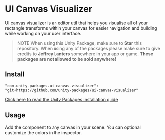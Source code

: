 # UI Canvas Visualizer

UI canvas visualizer is an editor util that helps you visualise all of your rectangle transforms within your canvas for easier navigation and building while working on your user interface.

> NOTE When using this Unity Package, make sure to **Star** this repository. When using any of the packages please make sure to give credits to **Jeffrey Lanters** somewhere in your app or game. **These packages are not allowed to be sold anywhere!**

## Install

```
"com.unity-packages.ui-canvas-visualizer": "git+https://github.com/unity-packages/ui-canvas-visualizer"
```

[Click here to read the Unity Packages installation guide](https://github.com/unity-packages/installation)

## Usage

Add the component to any canvas in your scene. You can optional customize the colors in the inspector.
